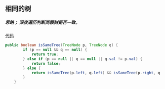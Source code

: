## 相同的树

##### 思路；  深度遍历判断两颗树是否一致。

[代码](../../leetcode/app/src/main/java/top/werls/leetcode/IsSameTree.java)

```java
public boolean isSameTree(TreeNode p, TreeNode q) {
        if (p == null && q == null) {
            return true;
        } else if (p == null || q == null || q.val != p.val) {
            return false;
        } else {
            return isSameTree(p.left, q.left) && isSameTree(p.right, q.right);
        }
    }
```

